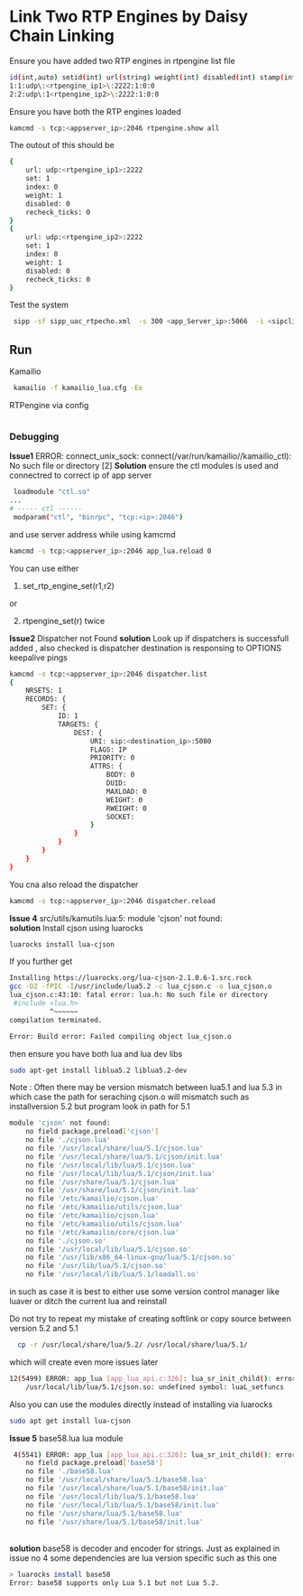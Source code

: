 # Link Two RTP Engines by Daisy Chain Linking 

Ensure you have added two RTP engines in rtpengine list file 

```bash
id(int,auto) setid(int) url(string) weight(int) disabled(int) stamp(int)
1:1:udp\:<rtpengine_ip1>\:2222:1:0:0
2:2:udp\:1<rtpengine_ip2>\:2222:1:0:0
```

Ensure you have both the RTP engines loaded 
```bash
kamcmd -s tcp:<appserver_ip>:2046 rtpengine.show all
```
The outout of this should be 
```bash
{
	url: udp:<rtpengine_ip1>:2222
	set: 1
	index: 0
	weight: 1
	disabled: 0
	recheck_ticks: 0
}
{
	url: udp:<rtpengine_ip2>:2222
	set: 1
	index: 0
	weight: 1
	disabled: 0
	recheck_ticks: 0
}
```

Test the system 
```bash
 sipp -sf sipp_uac_rtpecho.xml  -s 300 <app_Server_ip>:5066  -i <sipclient_ip> -trace_err -m 1
```

## Run

Kamailio 
```bash
 kamailio -f kamailio_lua.cfg -Ee
```

RTPengine via config
```bash

```

### Debugging 

**Issue1** ERROR: connect_unix_sock: connect(/var/run/kamailio//kamailio_ctl): No such file or directory [2]
**Solution** ensure the ctl modules is used and connectred to correct ip of app server 
```bash
 loadmodule "ctl.so"
...
# ----- ctl ------
 modparam("ctl", "binrpc", "tcp:<ip>:2046")
```
and use server address while using kamcmd 
```bash
kamcmd -s tcp:<appserver_ip>:2046 app_lua.reload 0
```

You can use either 

1. set_rtp_engine_set(r1,r2)

or 

2. rtpengine_set(r) twice 

**Issue2** Dispatcher not Found
**solution** Look up if dispatchers is successfull added , also checked is dispatcher destination is responsing to OPTIONS keepalive pings 
```bash
kamcmd -s tcp:<appserver_ip>:2046 dispatcher.list   
{
	NRSETS: 1
	RECORDS: {
		SET: {
			ID: 1
			TARGETS: {
				DEST: {
					URI: sip:<destination_ip>:5080
					FLAGS: IP
					PRIORITY: 0
					ATTRS: {
						BODY: 0
						DUID: 
						MAXLOAD: 0
						WEIGHT: 0
						RWEIGHT: 0
						SOCKET: 
					}
				}
			}
		}
	}
}
```
You cna also reload the dispatcher 
```bash
kamcmd -s tcp:<appserver_ip>:2046 dispatcher.reload
```

**Issue 4** src/utils/kamutils.lua:5: module 'cjson' not found:
\
**solution** Install cjson using luarocks
```bash
luarocks install lua-cjson
```
If you further get 
```bash
Installing https://luarocks.org/lua-cjson-2.1.0.6-1.src.rock
gcc -O2 -fPIC -I/usr/include/lua5.2 -c lua_cjson.c -o lua_cjson.o
lua_cjson.c:43:10: fatal error: lua.h: No such file or directory
 #include <lua.h>
          ^~~~~~~
compilation terminated.

Error: Build error: Failed compiling object lua_cjson.o

```
then ensure you have both lua and lua dev libs 
```bash
sudo apt-get install liblua5.2 liblua5.2-dev
```

Note : Often there may be version mismatch between lua5.1 and lua 5.3 
in which case the path for seraching cjson.o will mismatch such as  installversion 5.2 but program look in path for 5.1
```bash
module 'cjson' not found:
	no field package.preload['cjson']
	no file './cjson.lua'
	no file '/usr/local/share/lua/5.1/cjson.lua'
	no file '/usr/local/share/lua/5.1/cjson/init.lua'
	no file '/usr/local/lib/lua/5.1/cjson.lua'
	no file '/usr/local/lib/lua/5.1/cjson/init.lua'
	no file '/usr/share/lua/5.1/cjson.lua'
	no file '/usr/share/lua/5.1/cjson/init.lua'
	no file '/etc/kamailio/cjson.lua'
	no file '/etc/kamailio/utils/cjson.lua'
	no file '/etc/kamailio/cjson.lua'
	no file '/etc/kamailio/utils/cjson.lua'
	no file '/etc/kamailio/core/cjson.lua'
	no file './cjson.so'
	no file '/usr/local/lib/lua/5.1/cjson.so'
	no file '/usr/lib/x86_64-linux-gnu/lua/5.1/cjson.so'
	no file '/usr/lib/lua/5.1/cjson.so'
	no file '/usr/local/lib/lua/5.1/loadall.so'
```
in such as case it is best to either use some version control manager like luaver or ditch the current lua and reinstall 

Do not try to repeat my mistake of creating softlink or copy source  between version 5.2 and 5.1 
```bash
  cp -r /usr/local/share/lua/5.2/ /usr/local/share/lua/5.1/
```
which will create even more issues later 
```bash
12(5499) ERROR: app_lua [app_lua_api.c:326]: lua_sr_init_child(): error from Lua: error loading module 'cjson' from file '/usr/local/lib/lua/5.1/cjson.so':
	/usr/local/lib/lua/5.1/cjson.so: undefined symbol: luaL_setfuncs
```

Also you can use the modules directly instead of installing via luarocks 
```bash
sudo apt get install lua-cjson
``` 

**Issue 5** base58.lua lua module
```bash
 4(5541) ERROR: app_lua [app_lua_api.c:326]: lua_sr_init_child(): error from Lua: ...main.lua module 'base58' not found:
	no field package.preload['base58']
	no file './base58.lua'
	no file '/usr/local/share/lua/5.1/base58.lua'
	no file '/usr/local/share/lua/5.1/base58/init.lua'
	no file '/usr/local/lib/lua/5.1/base58.lua'
	no file '/usr/local/lib/lua/5.1/base58/init.lua'
	no file '/usr/share/lua/5.1/base58.lua'
	no file '/usr/share/lua/5.1/base58/init.lua'
```
\
**solution** base58 is decoder and encoder for strings. 
Just as explained in issue no 4 some dependencies are lua version specific such as this one 
```bash
> luarocks install base58
Error: base58 supports only Lua 5.1 but not Lua 5.2.
```